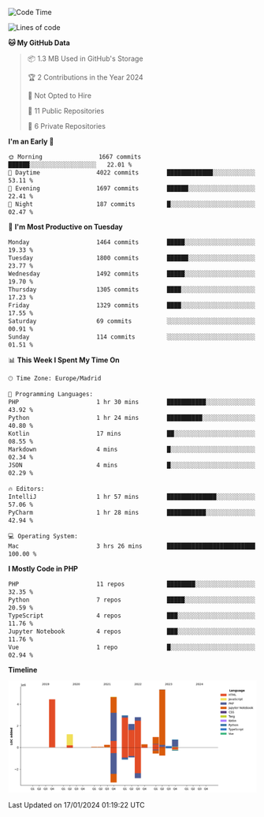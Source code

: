 <!--START_SECTION:waka-->
![Code Time](http://img.shields.io/badge/Code%20Time-8%20hrs%201%20min-blue)

![Lines of code](https://img.shields.io/badge/From%20Hello%20World%20I%27ve%20Written-26.0%20million%20lines%20of%20code-blue)

**🐱 My GitHub Data** 

> 📦 1.3 MB Used in GitHub's Storage 
 > 
> 🏆 2 Contributions in the Year 2024
 > 
> 🚫 Not Opted to Hire
 > 
> 📜 11 Public Repositories 
 > 
> 🔑 6 Private Repositories 
 > 
**I'm an Early 🐤** 

```text
🌞 Morning                1667 commits        ██████░░░░░░░░░░░░░░░░░░░   22.01 % 
🌆 Daytime                4022 commits        █████████████░░░░░░░░░░░░   53.11 % 
🌃 Evening                1697 commits        ██████░░░░░░░░░░░░░░░░░░░   22.41 % 
🌙 Night                  187 commits         █░░░░░░░░░░░░░░░░░░░░░░░░   02.47 % 
```
📅 **I'm Most Productive on Tuesday** 

```text
Monday                   1464 commits        █████░░░░░░░░░░░░░░░░░░░░   19.33 % 
Tuesday                  1800 commits        ██████░░░░░░░░░░░░░░░░░░░   23.77 % 
Wednesday                1492 commits        █████░░░░░░░░░░░░░░░░░░░░   19.70 % 
Thursday                 1305 commits        ████░░░░░░░░░░░░░░░░░░░░░   17.23 % 
Friday                   1329 commits        ████░░░░░░░░░░░░░░░░░░░░░   17.55 % 
Saturday                 69 commits          ░░░░░░░░░░░░░░░░░░░░░░░░░   00.91 % 
Sunday                   114 commits         ░░░░░░░░░░░░░░░░░░░░░░░░░   01.51 % 
```


📊 **This Week I Spent My Time On** 

```text
🕑︎ Time Zone: Europe/Madrid

💬 Programming Languages: 
PHP                      1 hr 30 mins        ███████████░░░░░░░░░░░░░░   43.92 % 
Python                   1 hr 24 mins        ██████████░░░░░░░░░░░░░░░   40.80 % 
Kotlin                   17 mins             ██░░░░░░░░░░░░░░░░░░░░░░░   08.55 % 
Markdown                 4 mins              █░░░░░░░░░░░░░░░░░░░░░░░░   02.34 % 
JSON                     4 mins              █░░░░░░░░░░░░░░░░░░░░░░░░   02.29 % 

🔥 Editors: 
IntelliJ                 1 hr 57 mins        ██████████████░░░░░░░░░░░   57.06 % 
PyCharm                  1 hr 28 mins        ███████████░░░░░░░░░░░░░░   42.94 % 

💻 Operating System: 
Mac                      3 hrs 26 mins       █████████████████████████   100.00 % 
```

**I Mostly Code in PHP** 

```text
PHP                      11 repos            ████████░░░░░░░░░░░░░░░░░   32.35 % 
Python                   7 repos             █████░░░░░░░░░░░░░░░░░░░░   20.59 % 
TypeScript               4 repos             ███░░░░░░░░░░░░░░░░░░░░░░   11.76 % 
Jupyter Notebook         4 repos             ███░░░░░░░░░░░░░░░░░░░░░░   11.76 % 
Vue                      1 repo              █░░░░░░░░░░░░░░░░░░░░░░░░   02.94 % 
```



**Timeline**

![Lines of Code chart](https://raw.githubusercontent.com/danisoronellas/danisoronellas/main/assets/bar_graph.png)


 Last Updated on 17/01/2024 01:19:22 UTC
<!--END_SECTION:waka-->
